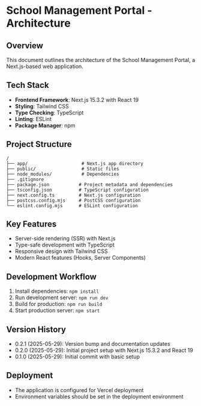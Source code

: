 # School Management Portal - Architecture

## Overview
This document outlines the architecture of the School Management Portal, a Next.js-based web application.

## Tech Stack
- **Frontend Framework**: Next.js 15.3.2 with React 19
- **Styling**: Tailwind CSS
- **Type Checking**: TypeScript
- **Linting**: ESLint
- **Package Manager**: npm

## Project Structure
```
/
├── app/                    # Next.js app directory
├── public/                 # Static files
├── node_modules/           # Dependencies
├── .gitignore
├── package.json           # Project metadata and dependencies
├── tsconfig.json          # TypeScript configuration
├── next.config.ts         # Next.js configuration
├── postcss.config.mjs     # PostCSS configuration
└── eslint.config.mjs      # ESLint configuration
```

## Key Features
- Server-side rendering (SSR) with Next.js
- Type-safe development with TypeScript
- Responsive design with Tailwind CSS
- Modern React features (Hooks, Server Components)

## Development Workflow
1. Install dependencies: `npm install`
2. Run development server: `npm run dev`
3. Build for production: `npm run build`
4. Start production server: `npm start`

## Version History
- 0.2.1 (2025-05-29): Version bump and documentation updates
- 0.2.0 (2025-05-29): Initial project setup with Next.js 15.3.2 and React 19
- 0.1.0 (2025-05-29): Initial commit with basic setup

## Deployment
- The application is configured for Vercel deployment
- Environment variables should be set in the deployment environment
